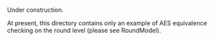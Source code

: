 Under construction.

At present, this directory contains only an example of AES equivalence checking on the round level (please see RoundModel).

